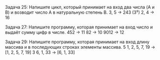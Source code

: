 Задача 25: Напишите цикл, который принимает на вход два числа (A и B) и возводит число A в натуральную степень B.
3, 5 -> 243 (3⁵)
2, 4 -> 16

Задача 27: Напишите программу, которая принимает на вход число и выдаёт сумму цифр в числе.
452 -> 11
82 -> 10
9012 -> 12

Задача 29: Напишите программу, которая принимает на вход длину массива и в последующих строках элементы массива.
5
1, 2, 5, 7, 19 -> [1, 2, 5, 7, 19]
3
6, 1, 33 -> [6, 1, 33]